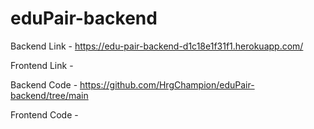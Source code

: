 # eduPair-backend

Backend Link - https://edu-pair-backend-d1c18e1f31f1.herokuapp.com/

Frontend Link - 

Backend Code - https://github.com/HrgChampion/eduPair-backend/tree/main

Frontend Code -
